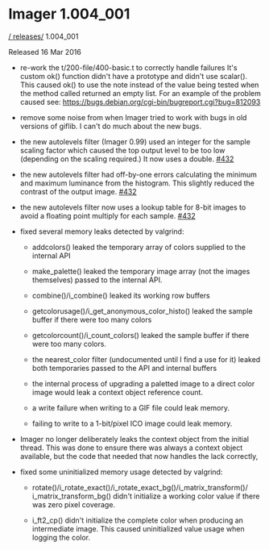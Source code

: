 # Imager 1.004_001

[ / ](..) [releases/](./) 1.004_001

Released 16 Mar 2016

 - re-work the t/200-file/400-basic.t to correctly handle failures It's custom ok() function didn't have a prototype and didn't use scalar(). This caused ok() to use the note instead of the value being tested when the method called returned an empty list. For an example of the problem caused see: https://bugs.debian.org/cgi-bin/bugreport.cgi?bug=812093

 - remove some noise from when Imager tried to work with bugs in old versions of giflib. I can't do much about the new bugs.

 - the new autolevels filter (Imager 0.99) used an integer for the sample scaling factor which caused the top output level to be too low (depending on the scaling required.) It now uses a double. [#432](https://github.com/tonycoz/imager/issues/432)

 - the new autolevels filter had off-by-one errors calculating the minimum and maximum luminance from the histogram. This slightly reduced the contrast of the output image. [#432](https://github.com/tonycoz/imager/issues/432)

 - the new autolevels filter now uses a lookup table for 8-bit images to avoid a floating point multiply for each sample. [#432](https://github.com/tonycoz/imager/issues/432)

 - fixed several memory leaks detected by valgrind:

   - addcolors() leaked the temporary array of colors supplied to the internal API

   - make_palette() leaked the temporary image array (not the images themselves) passed to the internal API.

   - combine()/i_combine() leaked its working row buffers

   - getcolorusage()/i_get_anonymous_color_histo() leaked the sample buffer if there were too many colors

   - getcolorcount()/i_count_colors() leaked the sample buffer if there were too many colors.

   - the nearest_color filter (undocumented until I find a use for it) leaked both temporaries passed to the API and internal buffers

   - the internal process of upgrading a paletted image to a direct color image would leak a context object reference count.

   - a write failure when writing to a GIF file could leak memory.

   - failing to write to a 1-bit/pixel ICO image could leak memory.

 - Imager no longer deliberately leaks the context object from the initial thread. This was done to ensure there was always a context object available, but the code that needed that now handles the lack correctly,

 - fixed some uninitialized memory usage detected by valgrind:

   - rotate()/i_rotate_exact()/i_rotate_exact_bg()/i_matrix_transform()/ i_matrix_transform_bg() didn't initialize a working color value if there was zero pixel coverage.

   - i_ft2_cp() didn't initialize the complete color when producing an intermediate image. This caused uninitialized value usage when logging the color.